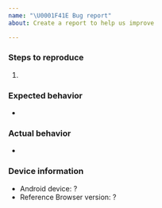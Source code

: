 ```yaml
---
name: "\U0001F41E Bug report"
about: Create a report to help us improve

---
```


### Steps to reproduce
1.

### Expected behavior
-

### Actual behavior
-

### Device information

* Android device: ?
* Reference Browser version: ?

